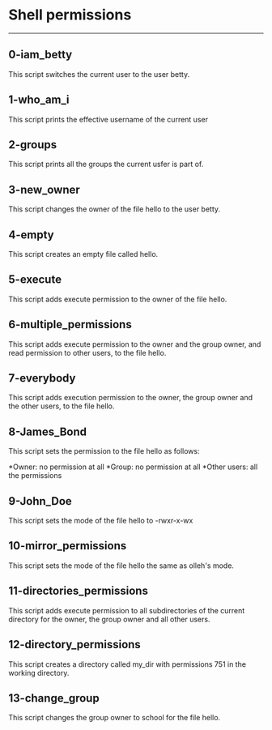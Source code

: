 # Shell permissions
***

## 0-iam_betty 
This script switches the current user to the user betty.

## 1-who_am_i
This script prints the effective username of the current user

## 2-groups
This script prints all the groups the current usfer is part of.

## 3-new_owner
This script changes the owner of the file hello to the user betty.

## 4-empty
This script creates an empty file called hello.

## 5-execute
This script adds execute permission to the owner of the file hello.

## 6-multiple_permissions
This script adds execute permission to the owner and the group owner, and read permission to other users, to the file hello.

## 7-everybody
This script adds execution permission to the owner, the group owner and the other users, to the file hello.

## 8-James_Bond
This script sets the permission to the file hello as follows:

*Owner: no permission at all
*Group: no permission at all
*Other users: all the permissions

## 9-John_Doe
This script sets the mode of the file hello to -rwxr-x-wx

## 10-mirror_permissions
This script sets the mode of the file hello the same as olleh's mode.

## 11-directories_permissions
This script adds execute permission to all subdirectories of the current directory for the owner, the group owner and all other users.

## 12-directory_permissions
This script creates a directory called my_dir with permissions 751 in the working directory.

## 13-change_group
This script changes the group owner to school for the file hello.
